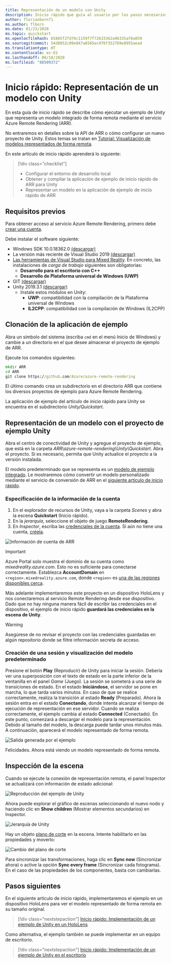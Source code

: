 ```yaml
---
title: Representación de un modelo con Unity
description: Inicio rápido que guía al usuario por los pasos necesarios para representar un modelo
author: florianborn71
ms.author: flborn
ms.date: 01/23/2020
ms.topic: quickstart
ms.openlocfilehash: b5865f2fd76c1159f7f72633362a96335af8a059
ms.sourcegitcommit: 54d8052c09e847a6565ec978f352769e8955aead
ms.translationtype: HT
ms.contentlocale: es-ES
ms.lasthandoff: 08/18/2020
ms.locfileid: "88509372"
---
```

# <a name="quickstart-render-a-model-with-unity"></a>Inicio rápido: Representación de un modelo con Unity

En esta guía de inicio rápido se describe cómo ejecutar un ejemplo de Unity que representa un modelo integrado de forma remota mediante el servicio Azure Remote Rendering (ARR).

No entraremos en detalles sobre la API de ARR o cómo configurar un nuevo proyecto de Unity. Estos temas se tratan en [Tutorial: Visualización de modelos representados de forma remota](../tutorials/unity/view-remote-models/view-remote-models.md).

En este artículo de inicio rápido aprenderá lo siguiente:
> [!div class="checklist"]
>
>* Configurar el entorno de desarrollo local
>* Obtener y compilar la aplicación de ejemplo de inicio rápido de ARR para Unity
>* Representar un modelo en la aplicación de ejemplo de inicio rápido de ARR

## <a name="prerequisites"></a>Requisitos previos

Para obtener acceso al servicio Azure Remote Rendering, primero debe [crear una cuenta](../how-tos/create-an-account.md).

Debe instalar el software siguiente:

* Windows SDK 10.0.18362.0 [(descargar)](https://developer.microsoft.com/windows/downloads/windows-10-sdk)
* La versión más reciente de Visual Studio 2019 [(descargar)](https://visualstudio.microsoft.com/vs/older-downloads/)
* [Las herramientas de Visual Studio para Mixed Reality](https://docs.microsoft.com/windows/mixed-reality/install-the-tools). En concreto, las instalaciones de *carga de trabajo* siguientes son obligatorias:
  * **Desarrollo para el escritorio con C++**
  * **Desarrollo de Plataforma universal de Windows (UWP)**
* GIT [(descargar)](https://git-scm.com/downloads)
* Unity 2019.3.1 [(descargar)](https://unity3d.com/get-unity/download)
  * Instale estos módulos en Unity:
    * **UWP**: compatibilidad con la compilación de la Plataforma universal de Windows
    * **IL2CPP**: compatibilidad con la compilación de Windows (IL2CPP)

## <a name="clone-the-sample-app"></a>Clonación de la aplicación de ejemplo

Abra un símbolo del sistema (escriba `cmd` en el menú Inicio de Windows) y cambie a un directorio en el que desee almacenar el proyecto de ejemplo de ARR.

Ejecute los comandos siguientes:

```cmd
mkdir ARR
cd ARR
git clone https://github.com/Azure/azure-remote-rendering
```

El último comando crea un subdirectorio en el directorio ARR que contiene los diversos proyectos de ejemplo para Azure Remote Rendering.

La aplicación de ejemplo del artículo de inicio rápido para Unity se encuentra en el subdirectorio *Unity/Quickstart*.

## <a name="rendering-a-model-with-the-unity-sample-project"></a>Representación de un modelo con el proyecto de ejemplo Unity

Abra el centro de conectividad de Unity y agregue el proyecto de ejemplo, que está en la carpeta *ARR\azure-remote-rendering\Unity\Quickstart*.
Abra el proyecto. Si es necesario, permita que Unity actualice el proyecto a la versión instalada.

El modelo predeterminado que se representa es un [modelo de ejemplo integrado](../samples/sample-model.md). Le mostraremos cómo convertir un modelo personalizado mediante el servicio de conversión de ARR en el [siguiente artículo de inicio rápido](convert-model.md).

### <a name="enter-your-account-info"></a>Especificación de la información de la cuenta

1. En el explorador de recursos de Unity, vaya a la carpeta *Scenes* y abra la escena **Quickstart** (Inicio rápido).
1. En la *jerarquía*, seleccione el objeto de juego **RemoteRendering**.
1. En *Inspector*, escriba las [credenciales de la cuenta](../how-tos/create-an-account.md). Si aún no tiene una cuenta, [créela](../how-tos/create-an-account.md).

![Información de cuenta de ARR](./media/arr-sample-account-info.png)

> [!IMPORTANT]
> Azure Portal solo muestra el dominio de su cuenta como *mixedreality.azure.com*. Esto no es suficiente para conectarse correctamente.
> Establezca **AccountDomain** en `<region>.mixedreality.azure.com`, donde `<region>` es [una de las regiones disponibles cerca](../reference/regions.md).

Más adelante implementaremos este proyecto en un dispositivo HoloLens y nos conectaremos al servicio Remote Rendering desde ese dispositivo. Dado que no hay ninguna manera fácil de escribir las credenciales en el dispositivo, el ejemplo de inicio rápido **guardará las credenciales en la escena de Unity**.

> [!WARNING]
> Asegúrese de no revisar el proyecto con las credenciales guardadas en algún repositorio donde se filtre información secreta de acceso.

### <a name="create-a-session-and-view-the-default-model"></a>Creación de una sesión y visualización del modelo predeterminado

Presione el botón **Play** (Reproducir) de Unity para iniciar la sesión. Debería ver una superposición con el texto de estado en la parte inferior de la ventanilla en el panel *Game* (Juego). La sesión se someterá a una serie de transiciones de estado. En el estado **Iniciándose**, el servidor se pone en marcha, lo que tarda varios minutos. En caso de que se realice correctamente, realiza la transición al estado **Ready** (Preparado). Ahora la sesión entra en el estado **Conectando**, donde intenta alcanzar el tiempo de ejecución de representación en ese servidor. Cuando se realiza correctamente, el ejemplo cambia al estado **Connected** (Conectado). En este punto, comenzará a descargar el modelo para la representación. Debido al tamaño del modelo, la descarga puede tardar unos minutos más. A continuación, aparecerá el modelo representado de forma remota.

![Salida generada por el ejemplo](media/arr-sample-output.png)

Felicidades. Ahora está viendo un modelo representado de forma remota.

## <a name="inspecting-the-scene"></a>Inspección de la escena

Cuando se ejecute la conexión de representación remota, el panel Inspector se actualizará con información de estado adicional:

![Reproducción del ejemplo de Unity](./media/arr-sample-configure-session-running.png)

Ahora puede explorar el gráfico de escenas seleccionando el nuevo nodo y haciendo clic en **Show children** (Mostrar elementos secundarios) en Inspector.

![Jerarquía de Unity](./media/unity-hierarchy.png)

Hay un objeto [plano de corte](../overview/features/cut-planes.md) en la escena. Intente habilitarlo en las propiedades y moverlo:

![Cambio del plano de corte](media/arr-sample-unity-cutplane.png)

Para sincronizar las transformaciones, haga clic en **Sync now** (Sincronizar ahora) o active la opción **Sync every frame** (Sincronizar cada fotograma). En el caso de las propiedades de los componentes, basta con cambiarlas.

## <a name="next-steps"></a>Pasos siguientes

En el siguiente artículo de inicio rápido, implementaremos el ejemplo en un dispositivo HoloLens para ver el modelo representado de forma remota en su tamaño original.

> [!div class="nextstepaction"]
> [Inicio rápido: Implementación de un ejemplo de Unity en un HoloLens](deploy-to-hololens.md)

Como alternativa, el ejemplo también se puede implementar en un equipo de escritorio.

> [!div class="nextstepaction"]
> [Inicio rápido: Implementación de un ejemplo de Unity en el escritorio](deploy-to-desktop.md)

